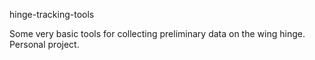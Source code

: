 hinge-tracking-tools

Some very basic tools for collecting preliminary data on the wing hinge.  Personal project.
